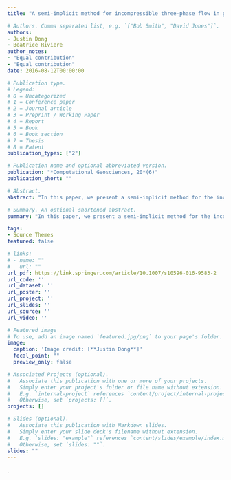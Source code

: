 ```yaml
---
title: "A semi-implicit method for incompressible three-phase flow in porous media"

# Authors. Comma separated list, e.g. `["Bob Smith", "David Jones"]`.
authors:
- Justin Dong
- Beatrice Riviere
author_notes:
- "Equal contribution"
- "Equal contribution"
date: 2016-08-12T00:00:00

# Publication type.
# Legend:
# 0 = Uncategorized
# 1 = Conference paper
# 2 = Journal article
# 3 = Preprint / Working Paper
# 4 = Report
# 5 = Book
# 6 = Book section
# 7 = Thesis
# 8 = Patent
publication_types: ["2"]

# Publication name and optional abbreviated version.
publication: "*Computational Geosciences, 20*(6)"
publication_short: ""

# Abstract.
abstract: "In this paper, we present a semi-implicit method for the incompressible three-phase flow equations in two dimensions. In particular, a high-order discontinuous Galerkin spatial discretization is coupled with a backward Euler discretization in time. We consider a pressure-saturation formulation, decouple the pressure and saturation equations, and solve them sequentially while still keeping each equation implicit in its respective unknown. We present several numerical examples on both homogeneous and heterogeneous media, with varying permeability and porosity. Our results demonstrate the robustness of the scheme. In particular, no slope limiters are required and a relatively large time step may be taken."

# Summary. An optional shortened abstract.
summary: "In this paper, we present a semi-implicit method for the incompressible three-phase flow equations in two dimensions. In particular, a high-order discontinuous Galerkin spatial discretization is coupled with a backward Euler discretization in time. "

tags:
- Source Themes
featured: false

# links:
# - name: ""
#   url: ""
url_pdf: https://link.springer.com/article/10.1007/s10596-016-9583-2
url_code: ''
url_dataset: ''
url_poster: ''
url_project: ''
url_slides: ''
url_source: ''
url_video: ''

# Featured image
# To use, add an image named `featured.jpg/png` to your page's folder. 
image:
  caption: 'Image credit: [**Justin Dong**]'
  focal_point: ""
  preview_only: false

# Associated Projects (optional).
#   Associate this publication with one or more of your projects.
#   Simply enter your project's folder or file name without extension.
#   E.g. `internal-project` references `content/project/internal-project/index.md`.
#   Otherwise, set `projects: []`.
projects: []

# Slides (optional).
#   Associate this publication with Markdown slides.
#   Simply enter your slide deck's filename without extension.
#   E.g. `slides: "example"` references `content/slides/example/index.md`.
#   Otherwise, set `slides: ""`.
slides: ""
---
```


.
